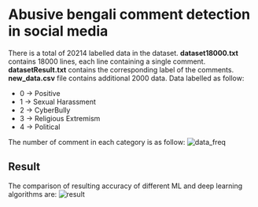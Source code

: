 # Abusive bengali comment detection in social media
There is a total of 20214 labelled data in the dataset. **dataset18000.txt** contains 18000 lines, each line containing a single comment. **datasetResult.txt** contains the corresponding label of the comments. **new_data.csv** file contains additional 2000 data. Data labelled as follow:
- 0 -> Positive
- 1 ->  Sexual Harassment
- 2 -> CyberBully
- 3 -> Religious Extremism
- 4 -> Political

The number of comment in each category is as follow:
![data_freq](https://user-images.githubusercontent.com/6221138/141078802-6b126c81-b939-4623-942a-b6e2ce7ff0a9.png)

## Result 
The comparison of resulting accuracy of different ML and deep learning algorithms are:
![result](https://user-images.githubusercontent.com/6221138/141078477-1fe8bbf4-fa0b-46ee-8060-47dbec677347.png)
